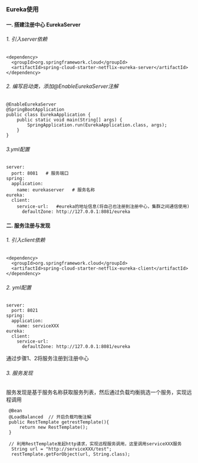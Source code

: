 ### Eureka使用
#### 一. 搭建注册中心 EurekaServer
###### 1. 引入server依赖
```
<dependency>
  <groupId>org.springframework.cloud</groupId>
  <artifactId>spring-cloud-starter-netflix-eureka-server</artifactId>
</dependency>
```
###### 2. 编写启动类，添加@EnableEurekaServer注解
```
@EnableEurekaServer
@SpringBootApplication
public class EurekaApplication {
    public static void main(String[] args) {
        SpringApplication.run(EurekaApplication.class, args);
    }
}
```
###### 3.yml配置
```
server:
  port: 8081   # 服务端口
spring:
  application:
    name: eurekaserver   # 服务名称
eureka:
  client:
    service-url:   #eureka的地址信息(将自己也注册到注册中心，集群之间通信使用)
      defaultZone: http://127.0.0.1:8081/eureka
```
 
#### 二. 服务注册与发现
###### 1. 引入client依赖
```
<dependency>
  <groupId>org.springframework.cloud</groupId>
  <artifactId>spring-cloud-starter-netflix-eureka-client</artifactId>
</dependency>
```
###### 2. yml配置
```
server:
  port: 8021
spring:
  application:
    name: serviceXXX
eureka:
  client:
    service-url:  
      defaultZone: http://127.0.0.1:8081/eureka
```
通过步骤1、2将服务注册到注册中心
###### 3. 服务发现
服务发现是基于服务名称获取服务列表，然后通过负载均衡挑选一个服务，实现远程调用
```
 @Bean
 @LoadBalanced  // 开启负载均衡注解
 public RestTemplate getrestTemplate(){
     return new RestTemplate();
 }
 
 // 利用RestTemplate发起http请求，实现远程服务调用，这里调用serviceXXX服务
  String url = "http://serviceXXX/test";
  restTemplate.getForObject(url, String.class);
```

 
